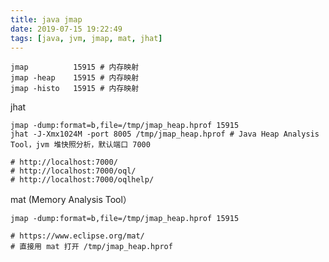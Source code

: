 ```yaml
---
title: java jmap
date: 2019-07-15 19:22:49
tags: [java, jvm, jmap, mat, jhat]
---
```


```shell
jmap          15915 # 内存映射
jmap -heap    15915 # 内存映射
jmap -histo   15915 # 内存映射
```

<!--more-->

jhat

```shell
jmap -dump:format=b,file=/tmp/jmap_heap.hprof 15915
jhat -J-Xmx1024M -port 8005 /tmp/jmap_heap.hprof # Java Heap Analysis Tool，jvm 堆快照分析，默认端口 7000

# http://localhost:7000/
# http://localhost:7000/oql/
# http://localhost:7000/oqlhelp/
```

mat (Memory Analysis Tool）

```shell
jmap -dump:format=b,file=/tmp/jmap_heap.hprof 15915

# https://www.eclipse.org/mat/
# 直接用 mat 打开 /tmp/jmap_heap.hprof
```
